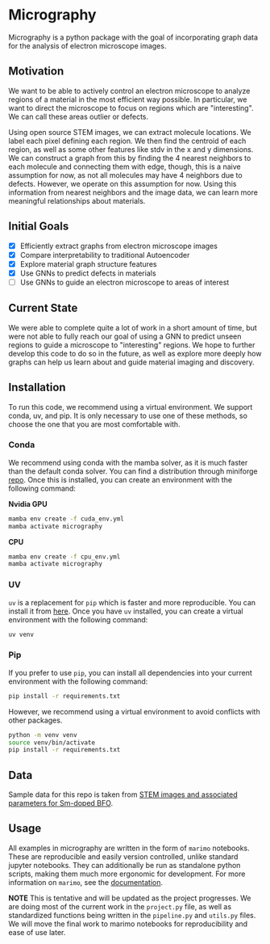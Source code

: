 # Micrography

Micrography is a python package with the goal of incorporating graph data for the analysis of electron microscope images. 

## Motivation

We want to be able to actively control an electron microscope to analyze regions of a material in the most efficient way possible. In particular, we want to direct the microscope to focus on regions which are "interesting". We can call these areas outlier or defects. 

Using open source STEM images, we can extract molecule locations. We label each pixel defining each region. We then find the centroid of each region, as well as some other features like stdv in the x and y dimensions. We can construct a graph from this by finding the 4 nearest neighbors to each molecule and connecting them with edge, though, this is a naive assumption for now, as not all molecules may have 4 neighbors due to defects. However, we operate on this assumption for now. Using this information from nearest neighbors and the image data, we can learn more meaningful relationships about materials.

## Initial Goals
- [X] Efficiently extract graphs from electron microscope images
- [X] Compare interpretability to traditional Autoencoder
- [X] Explore material graph structure features
- [X] Use GNNs to predict defects in materials
- [ ] Use GNNs to guide an electron microscope to areas of interest

## Current State

We were able to complete quite a lot of work in a short amount of time, but were not able to fully reach our goal of using a GNN to predict unseen regions to guide a microscope to "interesting" regions. We hope to further develop this code to do so in the future, as well as explore more deeply how graphs can help us learn about and guide material imaging and discovery.

## Installation

To run this code, we recommend using a virtual environment. We support conda, uv, and pip. It is only necessary to use one of these methods, so choose the one that you are most comfortable with.

### Conda

We recommend using conda with the mamba solver, as it is much faster than the default conda solver. You can find a distribution through miniforge [repo](https://github.com/conda-forge/miniforge). Once this is installed, you can create an environment with the following command:

**Nvidia GPU**
```bash
mamba env create -f cuda_env.yml
mamba activate micrography
```

**CPU**
```bash
mamba env create -f cpu_env.yml
mamba activate micrography
```

### UV

`uv` is a replacement for `pip` which is faster and more reproducible. You can install it from [here](https://github.com/astral-sh/uv). Once you have `uv` installed, you can create a virtual environment with the following command:

```bash
uv venv
```

### Pip

If you prefer to use `pip`, you can install all dependencies into your current environment with the following command:

```bash
pip install -r requirements.txt
```

However, we recommend using a virtual environment to avoid conflicts with other packages.
```bash
python -m venv venv
source venv/bin/activate
pip install -r requirements.txt
```
## Data

Sample data for this repo is taken from [STEM images and associated parameters for Sm-doped BFO](https://doi.org/10.5281/zenodo.4555978).

## Usage

All examples in micrography are written in the form of `marimo` notebooks. These are reproducible and easily version controlled, unlike standard jupyter notebooks. They can additionally be run as standalone python scripts, making them much more ergonomic for development. For more information on `marimo`, see the [documentation](https://marimo.io/).

**NOTE**
This is tentative and will be updated as the project progresses. We are doing most of the current work in the `project.py` file, as well as standardized functions being written in the `pipeline.py` and `utils.py` files. We will move the final work to marimo notebooks for reproducibility and ease of use later.

